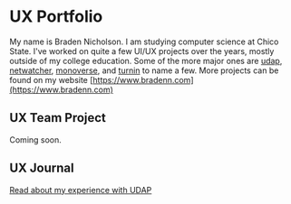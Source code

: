 # UX Portfolio

My name is Braden Nicholson. I am studying computer science at Chico State. I've worked on quite a few UI/UX projects over the years, mostly outside of my college education. Some of the more major ones are [udap](https://github.com/bradenn/udap), [netwatcher](https://github.com/netwatcherio), [monoverse](https://github.com/bradenn/monoverse), and [turnin](https://github.com/bradenn/turnin-client) to name a few. More projects can be found on my website [https://www.bradenn.com](https://www.bradenn.com)

## UX Team Project

Coming soon.

## UX Journal

[Read about my experience with UDAP](j01/)
